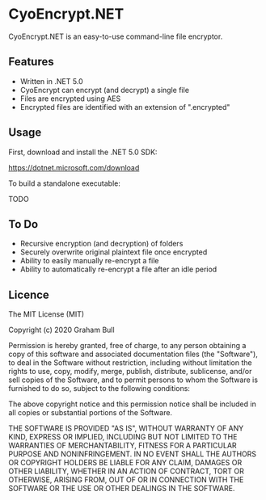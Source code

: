 # CyoEncrypt.NET

CyoEncrypt.NET is an easy-to-use command-line file encryptor.

## Features

- Written in .NET 5.0
- CyoEncrypt can encrypt (and decrypt) a single file
- Files are encrypted using AES
- Encrypted files are identified with an extension of ".encrypted"

## Usage

First, download and install the .NET 5.0 SDK:

https://dotnet.microsoft.com/download

To build a standalone executable:

TODO

## To Do

- Recursive encryption (and decryption) of folders
- Securely overwrite original plaintext file once encrypted
- Ability to easily manually re-encrypt a file
- Ability to automatically re-encrypt a file after an idle period

## Licence

The MIT License (MIT)

Copyright (c) 2020 Graham Bull

Permission is hereby granted, free of charge, to any person obtaining a copy
of this software and associated documentation files (the "Software"), to deal
in the Software without restriction, including without limitation the rights
to use, copy, modify, merge, publish, distribute, sublicense, and/or sell
copies of the Software, and to permit persons to whom the Software is
furnished to do so, subject to the following conditions:

The above copyright notice and this permission notice shall be included in all
copies or substantial portions of the Software.

THE SOFTWARE IS PROVIDED "AS IS", WITHOUT WARRANTY OF ANY KIND, EXPRESS OR
IMPLIED, INCLUDING BUT NOT LIMITED TO THE WARRANTIES OF MERCHANTABILITY,
FITNESS FOR A PARTICULAR PURPOSE AND NONINFRINGEMENT. IN NO EVENT SHALL THE
AUTHORS OR COPYRIGHT HOLDERS BE LIABLE FOR ANY CLAIM, DAMAGES OR OTHER
LIABILITY, WHETHER IN AN ACTION OF CONTRACT, TORT OR OTHERWISE, ARISING FROM,
OUT OF OR IN CONNECTION WITH THE SOFTWARE OR THE USE OR OTHER DEALINGS IN THE
SOFTWARE.
